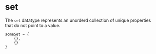 # set

The `set` datatype represents an unorderd collection of unique properties that do not point to a value.

```
someSet = {
    {},
    {}
}

```

